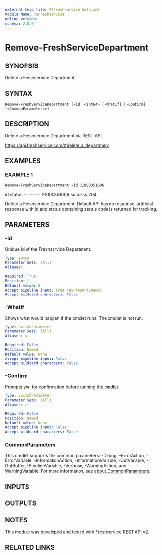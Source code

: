 ```yaml
---
external help file: PSFreshservice-help.xml
Module Name: PSFreshservice
online version:
schema: 2.0.0
---
```


# Remove-FreshServiceDepartment

## SYNOPSIS
Delete a Freshservice Department.

## SYNTAX

```
Remove-FreshServiceDepartment [-id] <Int64> [-WhatIf] [-Confirm] [<CommonParameters>]
```

## DESCRIPTION
Delete a Freshservice Department via REST API.

https://api.freshservice.com/#delete_a_department

## EXAMPLES

### EXAMPLE 1
```
Remove-FreshServiceDepartment -id 21000351606
```

id status
    -- ------
21000351606 success 204

Delete a Freshservice Department.
Default API has no response, artificial response with id and
status containing status code is returned for tracking.

## PARAMETERS

### -id
Unique id of the Freshservice Department.

```yaml
Type: Int64
Parameter Sets: (All)
Aliases:

Required: True
Position: 1
Default value: 0
Accept pipeline input: True (ByPropertyName)
Accept wildcard characters: False
```

### -WhatIf
Shows what would happen if the cmdlet runs.
The cmdlet is not run.

```yaml
Type: SwitchParameter
Parameter Sets: (All)
Aliases: wi

Required: False
Position: Named
Default value: None
Accept pipeline input: False
Accept wildcard characters: False
```

### -Confirm
Prompts you for confirmation before running the cmdlet.

```yaml
Type: SwitchParameter
Parameter Sets: (All)
Aliases: cf

Required: False
Position: Named
Default value: None
Accept pipeline input: False
Accept wildcard characters: False
```

### CommonParameters
This cmdlet supports the common parameters: -Debug, -ErrorAction, -ErrorVariable, -InformationAction, -InformationVariable, -OutVariable, -OutBuffer, -PipelineVariable, -Verbose, -WarningAction, and -WarningVariable. For more information, see [about_CommonParameters](http://go.microsoft.com/fwlink/?LinkID=113216).

## INPUTS

## OUTPUTS

## NOTES
This module was developed and tested with Freshservice REST API v2.

## RELATED LINKS
